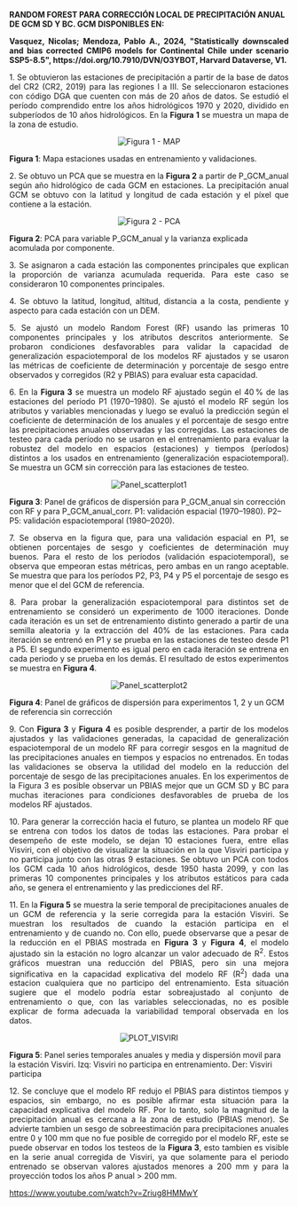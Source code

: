 <strong>RANDOM FOREST PARA CORRECCIÓN LOCAL DE PRECIPITACIÓN ANUAL DE GCM SD Y BC. GCM DISPONIBLES EN:</strong>
<p align="justify">
<strong>Vasquez, Nicolas; Mendoza, Pablo A., 2024, "Statistically downscaled and bias corrected CMIP6 models for Continental Chile under scenario SSP5-8.5", https://doi.org/10.7910/DVN/O3YBOT, Harvard Dataverse, V1.</strong>
</p>


<p align="justify">
1. Se obtuvieron las estaciones de precipitación a partir de la base de datos del CR2 (CR2, 2019) para las regiones I a III. Se seleccionaron estaciones con código DGA que cuenten con más de 20 años de datos.  
Se estudió el período comprendido entre los años hidrológicos 1970 y 2020, dividido en subperíodos de 10 años hidrológicos. En la <strong>Figura 1</strong> se muestra un mapa de la zona de estudio.
</p>

<div align="center">
  <img src="https://raw.githubusercontent.com/FelipeRivas5492/RF_corrPP/main/MAP.png" alt="Figura 1 - MAP">
</div>
<p><strong>Figura 1</strong>: Mapa estaciones usadas en entrenamiento y validaciones.</p>

<p align="justify">
2. Se obtuvo un PCA que se muestra en la <strong>Figura 2</strong> a partir de P_GCM_anual según año hidrológico de cada GCM en estaciones. La precipitación anual GCM se obtuvo con la latitud y longitud de cada estación y el píxel que contiene a la estación.
</p>

<div align="center">
  <img src="https://raw.githubusercontent.com/FelipeRivas5492/RF_corrPP/main/PCA.png" alt="Figura 2 - PCA">
</div>
<p><strong>Figura 2</strong>: PCA para variable P_GCM_anual y la varianza explicada acomulada por componente.</p>

<p align="justify">
3. Se asignaron a cada estación las componentes principales que explican la proporción de varianza acumulada requerida. Para este caso se consideraron 10 componentes principales.
</p>

<p align="justify">
4. Se obtuvo la latitud, longitud, altitud, distancia a la costa, pendiente y aspecto para cada estación con un DEM.
</p>

<p align="justify">
5. Se ajustó un modelo Random Forest (RF) usando las primeras 10 componentes principales y los atributos descritos anteriormente. Se probaron condiciones desfavorables para validar la capacidad de generalización espaciotemporal de los modelos RF ajustados y se usaron las métricas de coeficiente de determinación y porcentaje de sesgo entre observados y corregidos (R2 y PBIAS) para evaluar esta capacidad.
</p>

<p align="justify">
6. En la <strong>Figura 3</strong> se muestra un modelo RF ajustado según el 40 % de las estaciones del período P1 (1970–1980). Se ajustó el modelo RF según los atributos y variables mencionadas y luego se evaluó la predicción según el coeficiente de determinación de los anuales y el porcentaje de sesgo entre las precipitaciones anuales observadas y las corregidas. Las estaciones de testeo para cada período no se usaron en el entrenamiento para evaluar la robustez del modelo en espacios (estaciones) y tiempos (períodos) distintos a los usados en entrenamiento (generalización espaciotemporal). Se muestra un GCM sin corrección para las estaciones de testeo.
</p>

<div align="center">
  <img src="https://raw.githubusercontent.com/FelipeRivas5492/RF_corrPP/main/PANEL_SCATTERPLOT1.png" alt="Panel_scatterplot1">
</div>
<p><strong>Figura 3</strong>: Panel de gráficos de dispersión para P_GCM_anual sin corrección con RF y para P_GCM_anual_corr. P1: validación espacial (1970–1980). P2–P5: validación espaciotemporal (1980–2020).</p>

<p align="justify">
7. Se observa en la figura que, para una validación espacial en P1, se obtienen porcentajes de sesgo y coeficientes de determinación muy buenos. Para el resto de los períodos (validación espaciotemporal), se observa que empeoran estas métricas, pero ambas en un rango aceptable. Se muestra que para los períodos P2, P3, P4 y P5 el porcentaje de sesgo es menor que el del GCM de referencia.
</p>

<p align="justify">
8. Para probar la generalización espaciotemporal para distintos set de entrenamiento se consideró un experimento de 1000 iteraciones. Donde cada iteración es un set de entrenamiento distinto generado a partir de una semilla aleatoria y la extracción del 40% de las estaciones. Para cada iteración se entrenó en P1 y se prueba en las estaciones de testeo desde P1 a P5. El segundo experimento es igual pero en cada iteración se entrena en cada periodo y se prueba en los demás. El resultado de estos experimentos se muestra en <strong>Figura 4</strong>.
</p>

<div align="center">
  <img src="https://raw.githubusercontent.com/FelipeRivas5492/RF_corrPP/main/PANEL_SCATTERPLOT2.png" alt="Panel_scatterplot2">
</div>
<p><strong>Figura 4</strong>: Panel de gráficos de dispersión para experimentos 1, 2 y un GCM de referencia sin corrección</p>

<p align="justify">
9. Con <strong>Figura 3</strong> y <strong>Figura 4</strong> es posible desprender, a partir de los modelos ajustados y las validaciones generadas, la capacidad de generalización espaciotemporal de un modelo RF para corregir sesgos en la magnitud de las precipitaciones anuales en tiempos y espacios no entrenados. En todas las validaciones se observa la utilidad del modelo en la reducción del porcentaje de sesgo de las precipitaciones anuales. En los experimentos de la Figura 3 es posible observar un PBIAS mejor que un GCM SD y BC para muchas iteraciones para condiciones desfavorables de prueba de los modelos RF ajustados.  
</p>

<p align="justify"> 
10. Para generar la corrección hacia el futuro, se plantea un modelo RF que se entrena con todos los datos de todas las estaciones. Para probar el desempeño de este modelo, se dejan 10 estaciones fuera, entre ellas Visviri, con el objetivo de visualizar la situación en la que Visviri participa y no participa junto con las otras 9 estaciones. Se obtuvo un PCA con todos los GCM cada 10 años hidrológicos, desde 1950 hasta 2099, y con las primeras 10 componentes principales y los atributos estáticos para cada año, se genera el entrenamiento y las predicciones del RF.
</p>

  
<p align="justify">
11. En la <strong>Figura 5</strong> se muestra la serie temporal de precipitaciones anuales de un GCM de referencia y la serie corregida para la estación Visviri. Se muestran los resultados de cuando la estación participa en el entrenamiento y de cuando no. Con ello, puede observarse que a pesar de la reducción en el PBIAS mostrada en <strong>Figura 3</strong> y <strong>Figura 4</strong>, el modelo ajustado sin la estación no logro alcanzar un valor adecuado de R<sup>2</sup>. Estos gráficos muestran una reducción del PBIAS, pero sin una mejora significativa en la capacidad explicativa del modelo RF (R<sup>2</sup>) dada una estacion cualquiera que no participo del entrenamiento. Esta situación sugiere que el modelo podría estar sobreajustado al conjunto de entrenamiento o que, con las variables seleccionadas, no es posible explicar de forma adecuada la variabilidad temporal observada en los datos. 
</p>


<div align="center">
  <img src="https://raw.githubusercontent.com/FelipeRivas5492/RF_corrPP/main/PLOT_VISVIRI.png" alt="PLOT_VISVIRI">
</div>
<p><strong>Figura 5</strong>: Panel series temporales anuales y media y dispersión movil para la estación Visviri. Izq: Visviri no participa en entrenamiento. Der: Visviri participa </p>


<p align="justify">
12. Se concluye que el modelo RF redujo el PBIAS para distintos tiempos y espacios, sin embargo, no es posible afirmar esta situación para la capacidad explicativa del modelo RF. Por lo tanto, solo la magnitud de la precipitación anual es cercana a la zona de estudio (PBIAS menor). Se advierte tambien un sesgo de sobreestimación para precipitaciones anuales entre 0 y 100 mm que no fue posible de corregido por el modelo RF, este se puede observar en todos los testeos de la <strong>Figura 3</strong>, esto tambien es visible en la serie anual corregida de Visviri, ya que solamente para el periodo entrenado se observan valores ajustados menores a 200 mm y para la proyección todos los años P anual > 200 mm.  
</p>

https://www.youtube.com/watch?v=Zriug8HMMwY










